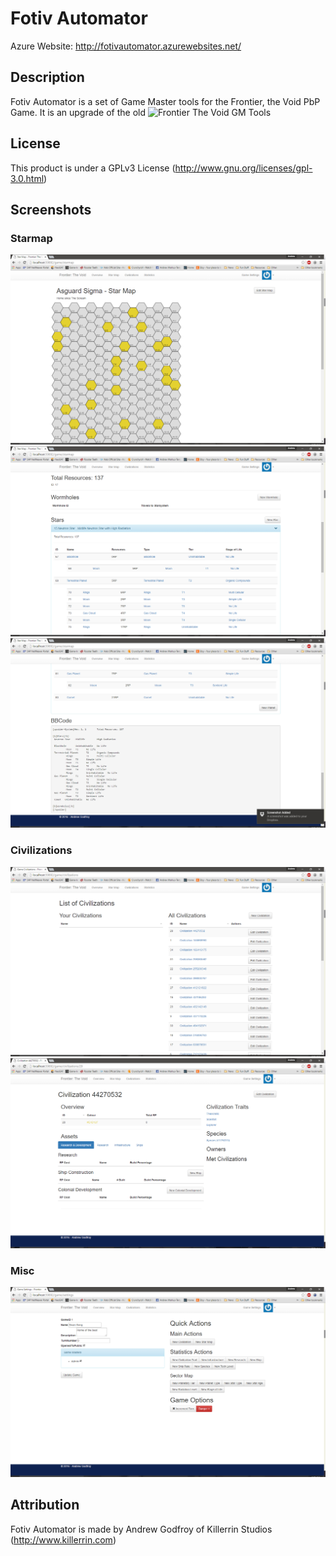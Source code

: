 # Fotiv Automator
Azure Website: http://fotivautomator.azurewebsites.net/

## Description
Fotiv Automator is a set of Game Master tools for the Frontier, the Void PbP Game. It is an upgrade of the old ![Frontier The Void GM Tools](https://github.com/killerrin/Frontier-The-Void-GMTools)

## License
This product is under a GPLv3 License (http://www.gnu.org/licenses/gpl-3.0.html)

## Screenshots
### Starmap
![Starmap](/Promotional/Screenshots/Starmap.png)
![Starmap](/Promotional/Screenshots/StarsystemView.png)
![Starmap](/Promotional/Screenshots/StarsystemView2.png)

### Civilizations
![Starmap](/Promotional/Screenshots/CivilizationListView.png)
![Starmap](/Promotional/Screenshots/CivilizationView.png)

### Misc
![Starmap](/Promotional/Screenshots/GameSettingsView.png)

## Attribution
Fotiv Automator is made by Andrew Godfroy of Killerrin Studios (http://www.killerrin.com)
